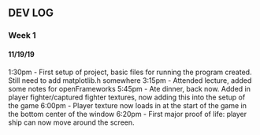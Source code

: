 ## DEV LOG
### Week 1
#### 11/19/19
1:30pm - First setup of project, basic files for running the program created. Still need to add matplotlib.h somewhere
3:15pm - Attended lecture, added some notes for openFrameworks
5:45pm - Ate dinner, back now. Added in player fighter/captured fighter textures, now adding this into the setup of the game
6:00pm - Player texture now loads in at the start of the game in the bottom center of the window
6:20pm - First major proof of life: player ship can now move around the screen.